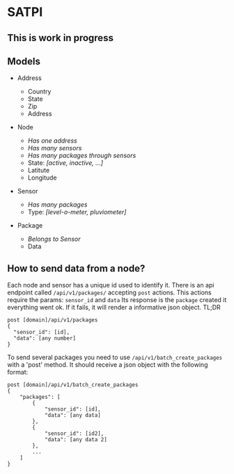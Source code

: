 # SATPI

## This is work in progress

## Models

- Address
  - Country
  - State
  - Zip
  - Address

- Node
  - *Has one address*
  - *Has many sensors*
  - *Has many packages through sensors*
  - State: *[active, inactive, ...]*
  - Latitute
  - Longitude

- Sensor
  - *Has many packages*
  - Type: *[level-o-meter, pluviometer]*

- Package
  - *Belongs to Sensor*
  - Data

## How to send data from a node?
Each node and sensor has a unique id used to identify it.
There is an api endpoint called `/api/v1/packages/` accepting `post` actions.
This actions require the params: `sensor_id` and `data`
Its response is the `package` created it everything went ok. If it fails, it will render a informative json object.
TL;DR
```
post [domain]/api/v1/packages
{
  "sensor_id": [id],
  "data": [any number]
}
```

To send several packages you need to use `/api/v1/batch_create_packages` with a 'post' method.
It should receive a json object with the following format:
```
post [domain]/api/v1/batch_create_packages
{
	"packages": [
		{
			"sensor_id": [id],
			"data": [any data]
		},
		{
			"sensor_id": [id2],
			"data": [any data 2]
		},
		...
	]
}
```
